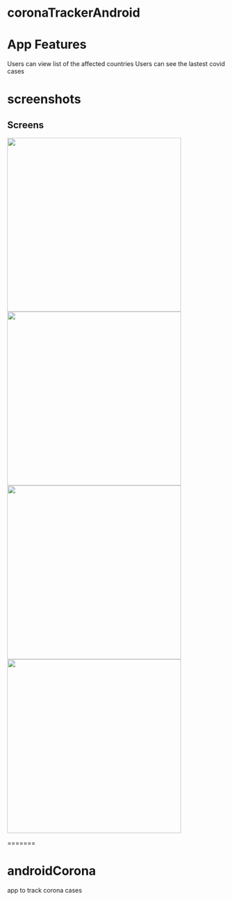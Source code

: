 # coronaTrackerAndroid

# App Features
Users can view list of the affected countries
Users can see the lastest covid cases 

# screenshots



## Screens

<img src="https://user-images.githubusercontent.com/17925504/93864106-b3e2db80-fcc4-11ea-9850-090faba84799.png" width="400">

<img src="https://user-images.githubusercontent.com/17925504/89795902-42dad080-db29-11ea-93c6-7082ee61b3ee.png" width="400">


<img src="https://user-images.githubusercontent.com/17925504/89796058-74ec3280-db29-11ea-8072-81d7d94e809d.png" width="400">


<img src="https://user-images.githubusercontent.com/17925504/89796069-77e72300-db29-11ea-8684-0e946fbc2521.png" width="400">













=======
# androidCorona
app to track corona cases
